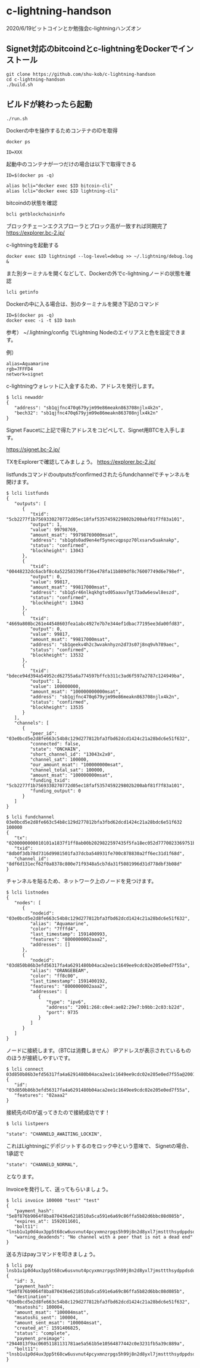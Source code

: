 # c-lightning-handson
2020/6/19ビットコインとか勉強会c-lightningハンズオン

## Signet対応のbitcoindとc-lightningをDockerでインストール

```
git clone https://github.com/shu-kob/c-lightning-handson
cd c-lightning-handson
./build.sh
```

## ビルドが終わったら起動

```
./run.sh 
```

Dockerの中を操作するためコンテナのIDを取得

```
docker ps
```

```
ID=XXX
```

起動中のコンテナが一つだけの場合は以下で取得できる
```
ID=$(docker ps -q)
```

```
alias bcli="docker exec $ID bitcoin-cli"
alias lcli="docker exec $ID lightning-cli"
```

bitcoindの状態を確認

```
bcli getblockchaininfo
```
ブロックチェーンエクスプローラとブロック高が一致すれば同期完了
https://explorer.bc-2.jp/

c-lightningを起動する

```
docker exec $ID lightningd --log-level=debug >> ~/.lightning/debug.log &
```

また別ターミナルを開くなどして、Dockerの外でc-lightningノードの状態を確認
```
lcli getinfo
```

Dockerの中に入る場合は、別のターミナルを開き下記のコマンド

```
ID=$(docker ps -q)
docker exec -i -t $ID bash
```

参考）
~/.lightning/config
でLightning Nodeのエイリアスと色を設定できます。

例）
```
alias=Aquamarine
rgb=7FFFD4
network=signet
```

c-lightningウォレットに入金するため、アドレスを発行します。

```
$ lcli newaddr
{
   "address": "sb1qjfnc470q679yjm99e86meakn863708njlx4k2n",
   "bech32": "sb1qjfnc470q679yjm99e86meakn863708njlx4k2n"
}
```

Signet Faucetに上記で得たアドレスをコピペして、Signet用BTCを入手します。

https://signet.bc-2.jp/

TXをExplorerで確認してみましょう。
https://explorer.bc-2.jp/

listfundsコマンドのoutputsがconfirmedされたらfundchannelでチャンネルを開けます。

```
$ lcli listfunds
{
   "outputs": [
      {
         "txid": "5cb2277f1b7569330270772d05ec18faf5357459229802b200abf81f7f83a101",
         "output": 1,
         "value": 99798769,
         "amount_msat": "99798769000msat",
         "address": "sb1qds0ad9en4ef5ynecvqpspz70lxsarw5uaknakp",
         "status": "confirmed",
         "blockheight": 13043
      },
      {
         "txid": "00448232dc6acbf8c4a52258339bff36e478fa11b809df8c76007749d6e798ef",
         "output": 0,
         "value": 99817,
         "amount_msat": "99817000msat",
         "address": "sb1q5r46nlkqkhgtvd05aauv7gt73adw6eswl8eszd",
         "status": "confirmed",
         "blockheight": 13043
      },
      {
         "txid": "4669a808bc261e44548603fea1abc4927e7b7e344ef1dbac77195ee3da00fd83",
         "output": 0,
         "value": 99817,
         "amount_msat": "99817000msat",
         "address": "sb1qeekv4h2c3wvaknhyzn2d73s07j8nq9vh789aec",
         "status": "confirmed",
         "blockheight": 13532
      },
      {
         "txid": "bdece94d394a54952cd62755a6a774597bffcb311c3ad6f597a2787c124949ba",
         "output": 1,
         "value": 100000000,
         "amount_msat": "100000000000msat",
         "address": "sb1qjfnc470q679yjm99e86meakn863708njlx4k2n",
         "status": "confirmed",
         "blockheight": 13535
      }
   ],
   "channels": [
      {
         "peer_id": "03e0bcd5e2d8fe663c54b8c129d277812bfa3fbd62dcd1424c21a28bdc6e51f632",
         "connected": false,
         "state": "ONCHAIN",
         "short_channel_id": "13043x2x0",
         "channel_sat": 100000,
         "our_amount_msat": "100000000msat",
         "channel_total_sat": 100000,
         "amount_msat": "100000000msat",
         "funding_txid": "5cb2277f1b7569330270772d05ec18faf5357459229802b200abf81f7f83a101",
         "funding_output": 0
      }
   ]
}
```

```
$ lcli fundchannel 03e0bcd5e2d8fe663c54b8c129d277812bfa3fbd62dcd1424c21a28bdc6e51f632 100000
{
   "tx": "0200000000010101a1837f1ff8ab00b2029822597435f5fa18ec052d7770023369751b7f27b25c0100000000feffffff02a086010000000000220020155eff4d34ad33683b56974b287675d828af0a92b0f05c26ba9f29b778848736b747f10500000000160014d943a1df3ec162d77b9e10ce4780bb687b6cf0bb0247304402204f85f7162a9d86023f05513dc2f7e15b0bf0f7d00ac3cfa8922bbe5df9634e150220184b39b9aeba1ec13d6f0411c0f5f7b6f2c6d20b3c33fcc4b4eb290baf4d176a012102f45c34a953d45b600422c565a5f2b611293035f0c31bc2b1c8afa5578ba9539700000000",
   "txid": "8db0f3db78d7316d9981501fa37dcba548931fe700c878830a2ff6ec31d1f68d",
   "channel_id": "8df6d131ecf62f0a8378c800e71f9348a5cb7da31f5081996d31d778dbf3b08d"
}
```

チャンネルを貼るため、ネットワーク上のノードを見つけます。

```
$ lcli listnodes
{
   "nodes": [
      {
         "nodeid": "03e0bcd5e2d8fe663c54b8c129d277812bfa3fbd62dcd1424c21a28bdc6e51f632",
         "alias": "Aquamarine",
         "color": "7fffd4",
         "last_timestamp": 1591400993,
         "features": "8000000002aaa2",
         "addresses": []
      },
      {
         "nodeid": "03d850b86b3efd56317fa4a6291480b04aca2ee1c1649ee9cdc02e205e0ed7f55a",
         "alias": "ORANGEBEAM",
         "color": "ff8c00",
         "last_timestamp": 1591400192,
         "features": "8000000002aaa2",
         "addresses": [
            {
               "type": "ipv6",
               "address": "2001:268:c0e4:ae82:29e7:b9bb:2c03:b22d",
               "port": 9735
            }
         ]
      }
   ]
}
```
ノードに接続します。（BTCは消費しません）
IPアドレスが表示されているもののほうが接続しやすいです。
```
$ lcli connect 03d850b86b3efd56317fa4a6291480b04aca2ee1c1649ee9cdc02e205e0ed7f55a@2001:268:c0e4:ae82:29e7:b9bb:2c03:b22d:9735
{
   "id": "03d850b86b3efd56317fa4a6291480b04aca2ee1c1649ee9cdc02e205e0ed7f55a",
   "features": "02aaa2"
}
```

接続先のIDが返ってきたので接続成功です！

```
$ lcli listpeers
```

```
"state": "CHANNELD_AWAITING_LOCKIN",
```
これはLightningにデポジットするのをロック中という意味で、
Signetの場合、1承認で
```
"state": "CHANNELD_NORMAL",
```
となります。

Invoiceを発行して、送ってもらいましょう。

```
$ lcli invoice 100000 "test" "test"
{
   "payment_hash": "5e8f876b9064f8ba870436e6218510a5ca591e6a69c86ffa5b82d6bbc08d085b",
   "expires_at": 1592011601,
   "bolt11": "lnsb1u1p0d4ux3pp5t68cw6usvnut4pcyxmnzrpgs5h99j8n2d8yxl7jmsttthsydppdsdq8w3jhxaqxqyjw5qcqp2sp5g5wfjjl2ra7kfwmu9dnejl5pp5qr6w94kg3mazm8kjk2acnrydks9qy9qsqdehsvf2d5xwqtkxt622h694nxchp6xd0wqg3563r8x6xpsactfprkd0ac4p9e9xp6mzg4td8u60natuj6suryelfm6rf8zepmx494xqpp7x7xq",
   "warning_deadends": "No channel with a peer that is not a dead end"
}
```

送る方はpayコマンドを叩きましょう。

```
$ lcli pay lnsb1u1p0d4ux3pp5t68cw6usvnut4pcyxmnzrpgs5h99j8n2d8yxl7jmsttthsydppdsdq8w3jhxaqxqyjw5qcqp2sp5g5wfjjl2ra7kfwmu9dnejl5pp5qr6w94kg3mazm8kjk2acnrydks9qy9qsqdehsvf2d5xwqtkxt622h694nxchp6xd0wqg3563r8x6xpsactfprkd0ac4p9e9xp6mzg4td8u60natuj6suryelfm6rf8zepmx494xqpp7x7xq
{
   "id": 3,
   "payment_hash": "5e8f876b9064f8ba870436e6218510a5ca591e6a69c86ffa5b82d6bbc08d085b",
   "destination": "03e0bcd5e2d8fe663c54b8c129d277812bfa3fbd62dcd1424c21a28bdc6e51f632",
   "msatoshi": 100004,
   "amount_msat": "100004msat",
   "msatoshi_sent": 100004,
   "amount_sent_msat": "100004msat",
   "created_at": 1591406825,
   "status": "complete",
   "payment_preimage": "2944013f9ac06051181131781ae5a561b5e10564877442c0e3231fb5a39c889a",
   "bolt11": "lnsb1u1p0d4ux3pp5t68cw6usvnut4pcyxmnzrpgs5h99j8n2d8yxl7jmsttthsydppdsdq8w3jhxaqxqyjw5qcqp2sp5g5wfjjl2ra7kfwmu9dnejl5pp5qr6w94kg3mazm8kjk2acnrydks9qy9qsqdehsvf2d5xwqtkxt622h694nxchp6xd0wqg3563r8x6xpsactfprkd0ac4p9e9xp6mzg4td8u60natuj6suryelfm6rf8zepmx494xqpp7x7xq"
}
```
